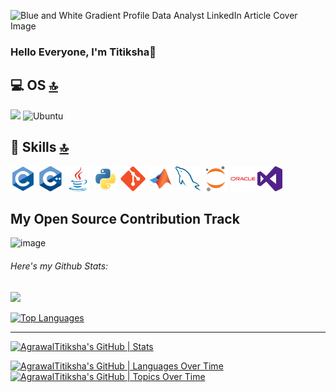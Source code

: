 ![Blue and White Gradient Profile Data Analyst LinkedIn Article Cover Image](https://github.com/AgrawalTitiksha/AgrawalTitiksha/assets/117917014/a003c954-4092-4875-95ad-78cf3414309d)

### Hello Everyone, I'm Titiksha👋
<!--
**AgrawalTitiksha/AgrawalTitiksha** is a ✨ _special_ ✨ repository because its `README.md` (this file) appears on your GitHub profile.

Here are some ideas to get you started:

- 🔭 I’m currently working on ...
- 🌱 I’m currently learning ...
- 👯 I’m looking to collaborate on ...
- 🤔 I’m looking for help with ...
- 💬 Ask me about ...
- 📫 How to reach me: ...
- 😄 Pronouns: ...
- ⚡ Fun fact: ...
-->

## 💻 OS [🔝](#welcome-badges-4-readmemd-profile)    
<img src="https://img.shields.io/badge/windows-0078D6?logo=windows&logoColor=white&style=for-the-badge" /> ![Ubuntu](https://img.shields.io/badge/Ubuntu-E95420?style=for-the-badge&logo=ubuntu&logoColor=white)

## 🚀 Skills [🔝](#welcome-badges-4-readmemd-profile)  
<img src = "https://raw.githubusercontent.com/devicons/devicon/master/icons/c/c-original.svg" width="40" height="40"> <img src = "https://raw.githubusercontent.com/devicons/devicon/master/icons/cplusplus/cplusplus-original.svg" width="40" height="40"> <img src = "https://raw.githubusercontent.com/devicons/devicon/master/icons/java/java-original.svg" width="40" height="40"> <img src = "https://raw.githubusercontent.com/devicons/devicon/master/icons/python/python-original.svg" width="40" height="40">  <img src = "https://raw.githubusercontent.com/devicons/devicon/master/icons/git/git-original.svg" width="40" height="40"> <img src = "https://raw.githubusercontent.com/devicons/devicon/master/icons/matlab/matlab-original.svg" width="40" height="40">  <img src = "https://raw.githubusercontent.com/devicons/devicon/master/icons/mysql/mysql-original.svg" width="40" height="40">  <img src = "https://raw.githubusercontent.com/devicons/devicon/master/icons/jupyter/jupyter-original.svg" width="40" height="40">  <img src = "https://raw.githubusercontent.com/devicons/devicon/master/icons/oracle/oracle-original.svg" width="40" height="40">  <img src = "https://raw.githubusercontent.com/devicons/devicon/master/icons/visualstudio/visualstudio-plain.svg" width="40" height="40">  

## My Open Source Contribution Track
![image](https://github.com/user-attachments/assets/28c42921-ccfe-4261-83a7-e6dd6d277f69)


###### Here's my Github Stats:
<a href="http://www.github.com/AgrawalTitiksha"><img src="https://github-readme-streak-stats.herokuapp.com/?user=AgrawalTitiksha&stroke=ffffff&background=000000&ring=0891b2&fire=0891b2&currStreakNum=ffffff&currStreakLabel=0891b2&sideNums=ffffff&sideLabels=ffffff&dates=ffffff&hide_border=true" /></a>

<a href="https://github.com/AgrawalTitiksha" align="left"><img src="https://github-readme-stats.vercel.app/api/top-langs/?username=AgrawalTitiksha&langs_count=10&title_color=0891b2&text_color=ffffff&icon_color=0891b2&bg_color=000000&hide_border=true&locale=en&custom_title=Top%20%Languages" alt="Top Languages" /></a>

--------------------
[![AgrawalTitiksha's GitHub | Stats](https://stats.quine.sh/AgrawalTitiksha/github?theme=dark)](https://quine.sh?utm_source=widgets&utm_campaign=AgrawalTitiksha)

[![AgrawalTitiksha's GitHub | Languages Over Time](https://stats.quira.sh/AgrawalTitiksha/languages-over-time?theme=dark)](https://quira.sh?utm_source=widgets&utm_campaign=AgrawalTitiksha)[![AgrawalTitiksha's GitHub | Topics Over Time](https://stats.quine.sh/AgrawalTitiksha/topics-over-time?theme=dark)](https://quine.sh?utm_source=widgets&utm_campaign=AgrawalTitiksha)
